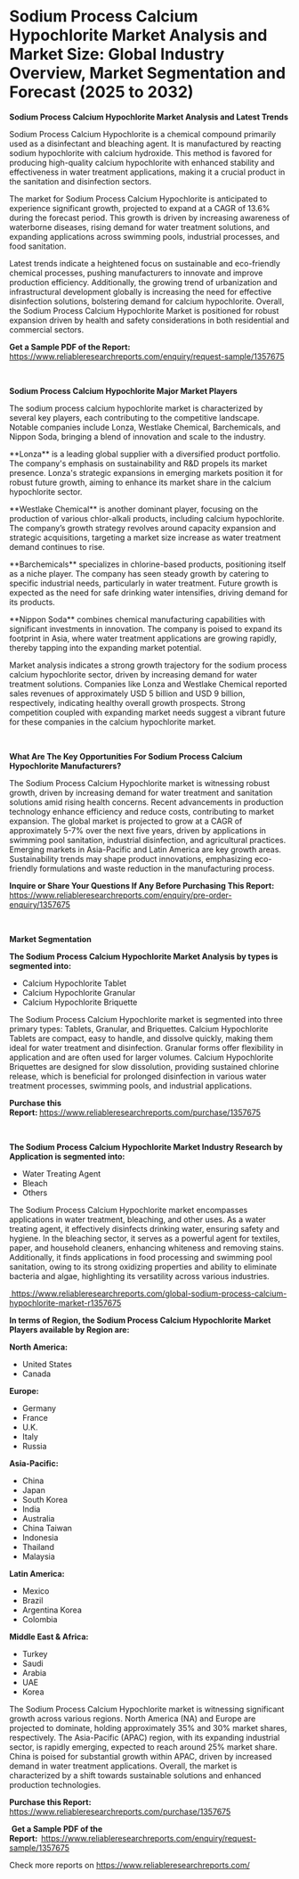 <p><h1>Sodium Process Calcium Hypochlorite Market Analysis and Market Size: Global Industry Overview, Market Segmentation and Forecast (2025 to 2032)</h1></p><p><strong>Sodium Process Calcium Hypochlorite Market Analysis and Latest Trends</strong></p>
<p><p>Sodium Process Calcium Hypochlorite is a chemical compound primarily used as a disinfectant and bleaching agent. It is manufactured by reacting sodium hypochlorite with calcium hydroxide. This method is favored for producing high-quality calcium hypochlorite with enhanced stability and effectiveness in water treatment applications, making it a crucial product in the sanitation and disinfection sectors.</p><p>The market for Sodium Process Calcium Hypochlorite is anticipated to experience significant growth, projected to expand at a CAGR of 13.6% during the forecast period. This growth is driven by increasing awareness of waterborne diseases, rising demand for water treatment solutions, and expanding applications across swimming pools, industrial processes, and food sanitation.</p><p>Latest trends indicate a heightened focus on sustainable and eco-friendly chemical processes, pushing manufacturers to innovate and improve production efficiency. Additionally, the growing trend of urbanization and infrastructural development globally is increasing the need for effective disinfection solutions, bolstering demand for calcium hypochlorite. Overall, the Sodium Process Calcium Hypochlorite Market is positioned for robust expansion driven by health and safety considerations in both residential and commercial sectors.</p></p>
<p><strong>Get a Sample PDF of the Report:&nbsp;</strong> <a href="https://www.reliableresearchreports.com/enquiry/request-sample/1357675?utm_campaign=2146&utm_medium=2&utm_source=Github&utm_content=ia&utm_term=01022025&utm_id=sodium-process-calcium-hypochlorite">https://www.reliableresearchreports.com/enquiry/request-sample/1357675</a></p>
<p>&nbsp;</p>
<p><strong>Sodium Process Calcium Hypochlorite Major Market Players</strong></p>
<p><p>The sodium process calcium hypochlorite market is characterized by several key players, each contributing to the competitive landscape. Notable companies include Lonza, Westlake Chemical, Barchemicals, and Nippon Soda, bringing a blend of innovation and scale to the industry.</p><p>**Lonza** is a leading global supplier with a diversified product portfolio. The company's emphasis on sustainability and R&D propels its market presence. Lonza's strategic expansions in emerging markets position it for robust future growth, aiming to enhance its market share in the calcium hypochlorite sector.</p><p>**Westlake Chemical** is another dominant player, focusing on the production of various chlor-alkali products, including calcium hypochlorite. The company’s growth strategy revolves around capacity expansion and strategic acquisitions, targeting a market size increase as water treatment demand continues to rise.</p><p>**Barchemicals** specializes in chlorine-based products, positioning itself as a niche player. The company has seen steady growth by catering to specific industrial needs, particularly in water treatment. Future growth is expected as the need for safe drinking water intensifies, driving demand for its products.</p><p>**Nippon Soda** combines chemical manufacturing capabilities with significant investments in innovation. The company is poised to expand its footprint in Asia, where water treatment applications are growing rapidly, thereby tapping into the expanding market potential.</p><p>Market analysis indicates a strong growth trajectory for the sodium process calcium hypochlorite sector, driven by increasing demand for water treatment solutions. Companies like Lonza and Westlake Chemical reported sales revenues of approximately USD 5 billion and USD 9 billion, respectively, indicating healthy overall growth prospects. Strong competition coupled with expanding market needs suggest a vibrant future for these companies in the calcium hypochlorite market.</p></p>
<p>&nbsp;</p>
<p><strong>What Are The Key Opportunities For Sodium Process Calcium Hypochlorite Manufacturers?</strong></p>
<p><p>The Sodium Process Calcium Hypochlorite market is witnessing robust growth, driven by increasing demand for water treatment and sanitation solutions amid rising health concerns. Recent advancements in production technology enhance efficiency and reduce costs, contributing to market expansion. The global market is projected to grow at a CAGR of approximately 5-7% over the next five years, driven by applications in swimming pool sanitation, industrial disinfection, and agricultural practices. Emerging markets in Asia-Pacific and Latin America are key growth areas. Sustainability trends may shape product innovations, emphasizing eco-friendly formulations and waste reduction in the manufacturing process.</p></p>
<p><strong>Inquire or Share Your Questions If Any Before Purchasing This Report:</strong> <a href="https://www.reliableresearchreports.com/enquiry/pre-order-enquiry/1357675?utm_campaign=2146&utm_medium=2&utm_source=Github&utm_content=ia&utm_term=01022025&utm_id=sodium-process-calcium-hypochlorite">https://www.reliableresearchreports.com/enquiry/pre-order-enquiry/1357675</a></p>
<p>&nbsp;</p>
<p><strong>Market Segmentation</strong></p>
<p><strong>The Sodium Process Calcium Hypochlorite Market Analysis by types is segmented into:</strong></p>
<p><ul><li>Calcium Hypochlorite Tablet</li><li>Calcium Hypochlorite Granular</li><li>Calcium Hypochlorite Briquette</li></ul></p>
<p><p>The Sodium Process Calcium Hypochlorite market is segmented into three primary types: Tablets, Granular, and Briquettes. Calcium Hypochlorite Tablets are compact, easy to handle, and dissolve quickly, making them ideal for water treatment and disinfection. Granular forms offer flexibility in application and are often used for larger volumes. Calcium Hypochlorite Briquettes are designed for slow dissolution, providing sustained chlorine release, which is beneficial for prolonged disinfection in various water treatment processes, swimming pools, and industrial applications.</p></p>
<p><strong>Purchase this Report:&nbsp;</strong><a href="https://www.reliableresearchreports.com/purchase/1357675?utm_campaign=2146&utm_medium=2&utm_source=Github&utm_content=ia&utm_term=01022025&utm_id=sodium-process-calcium-hypochlorite">https://www.reliableresearchreports.com/purchase/1357675</a></p>
<p>&nbsp;</p>
<p><strong>The Sodium Process Calcium Hypochlorite Market Industry Research by Application is segmented into:</strong></p>
<p><ul><li>Water Treating Agent</li><li>Bleach</li><li>Others</li></ul></p>
<p><p>The Sodium Process Calcium Hypochlorite market encompasses applications in water treatment, bleaching, and other uses. As a water treating agent, it effectively disinfects drinking water, ensuring safety and hygiene. In the bleaching sector, it serves as a powerful agent for textiles, paper, and household cleaners, enhancing whiteness and removing stains. Additionally, it finds applications in food processing and swimming pool sanitation, owing to its strong oxidizing properties and ability to eliminate bacteria and algae, highlighting its versatility across various industries.</p></p>
<p><a href="https://www.reliableresearchreports.com/global-sodium-process-calcium-hypochlorite-market-r1357675?utm_campaign=2146&utm_medium=2&utm_source=Github&utm_content=ia&utm_term=01022025&utm_id=sodium-process-calcium-hypochlorite">&nbsp;https://www.reliableresearchreports.com/global-sodium-process-calcium-hypochlorite-market-r1357675</a></p>
<p><strong>In terms of Region, the Sodium Process Calcium Hypochlorite Market Players available by Region are:</strong></p>
<p>
    <p> <strong> North America: </strong>
        <ul>
            <li>United States</li>
            <li>Canada</li>
        </ul>
        </p> 
    <p> <strong> Europe: </strong>
        <ul>
            <li>Germany</li>
            <li>France</li>
            <li>U.K.</li>
            <li>Italy</li>
            <li>Russia</li>
        </ul>
        </p> 
    <p> <strong> Asia-Pacific: </strong>
        <ul>
            <li>China</li>
            <li>Japan</li>
            <li>South Korea</li>
            <li>India</li>
            <li>Australia</li>
            <li>China Taiwan</li>
            <li>Indonesia</li>
            <li>Thailand</li>
            <li>Malaysia</li>
        </ul>
        </p> 
    <p> <strong> Latin America: </strong>
        <ul>
            <li>Mexico</li>
            <li>Brazil</li>
            <li>Argentina Korea</li>
            <li>Colombia</li>
        </ul>
        </p> 
    <p> <strong> Middle East & Africa: </strong>
        <ul>
            <li>Turkey</li>
            <li>Saudi</li>
            <li>Arabia</li>
            <li>UAE</li>
            <li>Korea</li>
        </ul>
    </p>
    </p>
<p><p>The Sodium Process Calcium Hypochlorite market is witnessing significant growth across various regions. North America (NA) and Europe are projected to dominate, holding approximately 35% and 30% market shares, respectively. The Asia-Pacific (APAC) region, with its expanding industrial sector, is rapidly emerging, expected to reach around 25% market share. China is poised for substantial growth within APAC, driven by increased demand in water treatment applications. Overall, the market is characterized by a shift towards sustainable solutions and enhanced production technologies.</p></p>
<p><strong>Purchase this Report: </strong><a href="https://www.reliableresearchreports.com/purchase/1357675?utm_campaign=2146&utm_medium=2&utm_source=Github&utm_content=ia&utm_term=01022025&utm_id=sodium-process-calcium-hypochlorite">https://www.reliableresearchreports.com/purchase/1357675</a></p>
<p>&nbsp;<strong>Get a Sample PDF of the Report:&nbsp;&nbsp;</strong><a href="https://www.reliableresearchreports.com/enquiry/request-sample/1357675?utm_campaign=2146&utm_medium=2&utm_source=Github&utm_content=ia&utm_term=01022025&utm_id=sodium-process-calcium-hypochlorite">https://www.reliableresearchreports.com/enquiry/request-sample/1357675</a></p>
<p><strong></strong></p>
<p>Check more reports on <a href="https://www.reliableresearchreports.com/?utm_campaign=2146&utm_medium=2&utm_source=Github&utm_content=ia&utm_term=01022025&utm_id=sodium-process-calcium-hypochlorite">https://www.reliableresearchreports.com/</a></p>
